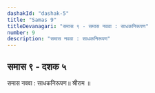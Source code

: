 ```yaml
---
dashakId: "dashak-5"
title: "Samas 9"
titleDevanagari: "समास ९ - समास नववा : साधकनिरूपण"
number: 9
description: "समास नववा : साधकनिरूपण"
---
```


## समास ९ - दशक ५

समास नववा : साधकनिरूपण॥ श्रीराम ॥